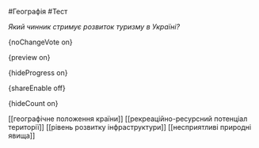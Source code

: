 #Географія #Тест

*Який чинник стримує розвиток туризму в Україні?*

{noChangeVote on}

{preview on}

{hideProgress on}

{shareEnable off}

{hideCount on}

[[географічне положення країни]]
[[рекреаційно-ресурсний потенціал території]]
[[рівень розвитку інфраструктури]]
[[несприятливі природні явища]]
